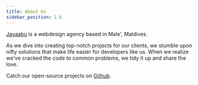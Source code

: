 ```yaml
---
title: About Us
sidebar_position: 1.6
---
```


[Javaabu](https://javaabu.com) is a webdesign agency based in Male', Maldives.

As we dive into creating top-notch projects for our clients, we stumble upon nifty solutions that make life easier for developers like us. When we realize we've cracked the code to common problems, we tidy it up and share the love.

Catch our open-source projects on [Github](https://github.com/javaabu).